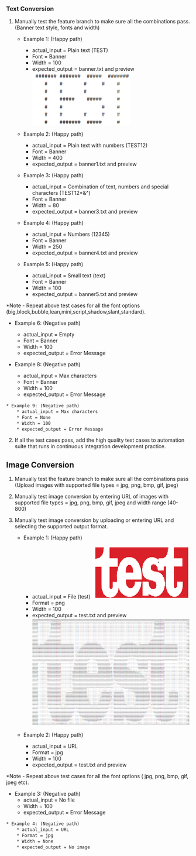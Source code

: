 ### Text Conversion
1. Manually test the feature branch to make sure all the combinations pass. (Banner text style, fonts and width)
    * Example 1: (Happy path)
        * actual_input = Plain text (TEST)
        * Font = Banner
        * Width = 100
        * expected_output = banner.txt and preview 
        ![alt text](../images/TEST.png "TEST")
        
    * Example 2: (Happy path)
        * actual_input = Plain text with numbers (TEST12)
        * Font = Banner
        * Width = 400
        * expected_output = banner1.txt and preview 
        
     * Example 3: (Happy path)
        * actual_input = Combination of text, numbers and special characters  (TEST12*&^)
        * Font = Banner
        * Width = 80
        * expected_output = banner3.txt and preview 
    
    * Example 4: (Happy path)
        * actual_input = Numbers  (12345)
        * Font = Banner
        * Width = 250
        * expected_output = banner4.txt and preview 
        
     * Example 5: (Happy path)
        * actual_input = Small text  (text)
        * Font = Banner
        * Width = 100
        * expected_output = banner5.txt and preview 
        
*Note - Repeat above test cases for all the font options (big,block,bubble,lean,mini,script,shadow,slant,standard).
  
   * Example 6: (Negative path)
        * actual_input = Empty
        * Font = Banner
        * Width = 100
        * expected_output = Error Message
        
   * Example 8: (Negative path)
        * actual_input = Max characters
        * Font = Banner
        * Width = 100
        * expected_output = Error Message
        
    * Example 9: (Negative path)
        * actual_input = Max characters
        * Font = None
        * Width = 100
        * expected_output = Error Message
2. If all the test cases pass, add the high quality test cases to automation suite that runs in continuous integration development            practice.

## Image Conversion
1. Manually test the feature branch to make sure all the combinations pass (Upload images with supported file types = jpg, png, bmp,        gif, jpeg)
2. Manually test image conversion by entering URL of images with supported file types = jpg, png, bmp, gif, jpeg and width range (40-      800)
3. Manually test image conversion by uploading or entering URL and selecting the supported output format.
  
   * Example 1: (Happy path)
        * actual_input = File (test)
         ![alt text](../images/test.png "test")
        * Format = png
        * Width = 100
        * expected_output = test.txt and preview 
        ![alt text](../images/test_output.png "test")
        
    * Example 2: (Happy path)
        * actual_input = URL
        * Format = jpg
        * Width = 100
        * expected_output = test.txt and preview 
 
*Note - Repeat above test cases for all the font options ( jpg, png, bmp, gif, jpeg etc).
  
   * Example 3: (Negative path)
        * actual_input = No file
        * Width = 100
        * expected_output = Error Message
      
    * Example 4: (Negative path)
        * actual_input = URL
        * Format = jpg
        * Width = None
        * expected_output = No image
 
